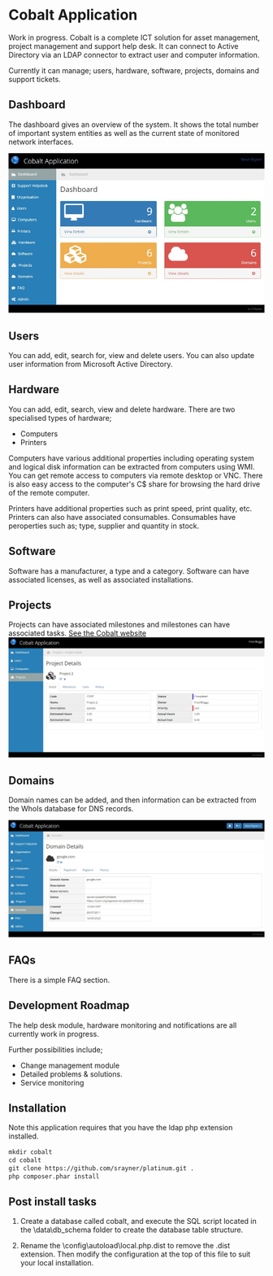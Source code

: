 Cobalt Application
==================

Work in progress. Cobalt is a complete ICT solution for asset management, project management and support help desk.
It can connect to Active Directory via an LDAP connector to extract user and computer information.

Currently it can manage; users, hardware, software, projects, domains and support tickets.

Dashboard
---------
The dashboard gives an overview of the system. It shows the total number of important system entities as
well as the current state of monitored network interfaces.

![Image of Dashboard](/docs/Screenshot2.jpg)

Users
-----
You can add, edit, search for, view and delete users. You can also update user information
from Microsoft Active Directory.

Hardware
---------
You can add, edit, search, view and delete hardware. There are two specialised types of hardware;
  * Computers
  * Printers

Computers have various additional properties including operating system and logical
disk information can be extracted from computers using WMI. You can get remote access
to computers via remote desktop or VNC. There is also easy access to the computer's
C$ share for browsing the hard drive of the remote computer.

Printers have additional properties such as print speed, print quality, etc. Printers can
also have associated consumables. Consumables have peroperties such as; type, supplier and quantity
in stock.

Software
--------
Software has a manufacturer, a type and a category. Software can have associated licenses,
as well as associated installations.
   
Projects
--------
Projects can have associated milestones and milestones can have associated tasks.
[See the Cobalt website](http://srayner.github.io/cobalt)
![Image of Project](/docs/Screenshot.jpg)

Domains
-------
Domain names can be added, and then information can be extracted from the WhoIs database
for DNS records.

![Image of Project](/docs/Domains_Screenshot.jpg)

FAQs
----
There is a simple FAQ section.

Development Roadmap
-------------------
The help desk module, hardware monitoring and notifications are all currently work in progress.

Further possibilities include;
* Change management module
* Detailed problems & solutions.
* Service monitoring 


Installation
------------

Note this application requires that you have the ldap php extension installed.

```
mkdir cobalt
cd cobalt
git clone https://github.com/srayner/platinum.git .
php composer.phar install
```

Post install tasks
------------------

1. Create a database called cobalt, and execute the SQL script located in the \data\db_schema
folder to create the database table structure.

2. Rename the \config\autoload\local.php.dist to remove the .dist extension. Then
modify the configuration at the top of this file to suit your local installation.


